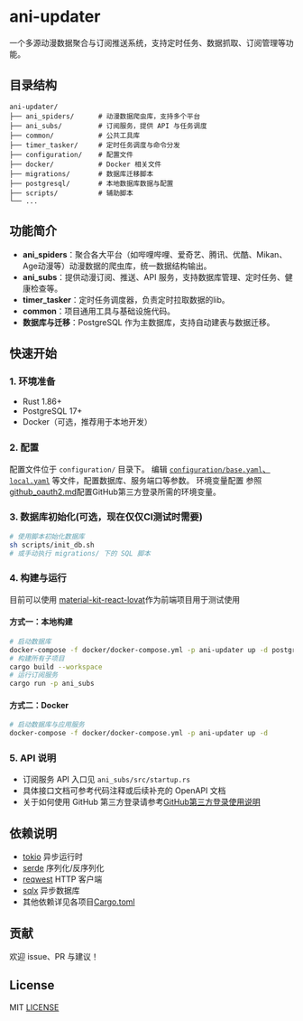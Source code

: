 # ani-updater

一个多源动漫数据聚合与订阅推送系统，支持定时任务、数据抓取、订阅管理等功能。

## 目录结构

```
ani-updater/
├── ani_spiders/      # 动漫数据爬虫库，支持多个平台
├── ani_subs/         # 订阅服务，提供 API 与任务调度
├── common/           # 公共工具库
├── timer_tasker/     # 定时任务调度与命令分发
├── configuration/    # 配置文件
├── docker/           # Docker 相关文件
├── migrations/       # 数据库迁移脚本
├── postgresql/       # 本地数据库数据与配置
├── scripts/          # 辅助脚本
└── ...
```

## 功能简介

- **ani_spiders**：聚合各大平台（如哔哩哔哩、爱奇艺、腾讯、优酷、Mikan、Age动漫等）动漫数据的爬虫库，统一数据结构输出。
- **ani_subs**：提供动漫订阅、推送、API 服务，支持数据库管理、定时任务、健康检查等。
- **timer_tasker**：定时任务调度器，负责定时拉取数据的lib。
- **common**：项目通用工具与基础设施代码。
- **数据库与迁移**：PostgreSQL 作为主数据库，支持自动建表与数据迁移。

## 快速开始

### 1. 环境准备

- Rust 1.86+
- PostgreSQL 17+
- Docker（可选，推荐用于本地开发）

### 2. 配置
配置文件位于 `configuration/` 目录下。
编辑 [`configuration/base.yaml`、`local.yaml`](configuration) 等文件，配置数据库、服务端口等参数。
环境变量配置
参照[github_oauth2.md](docs/github_oauth2.md)配置GitHub第三方登录所需的环境变量。

### 3. 数据库初始化(可选，现在仅仅CI测试时需要)

```bash
# 使用脚本初始化数据库
sh scripts/init_db.sh
# 或手动执行 migrations/ 下的 SQL 脚本
```

### 4. 构建与运行

目前可以使用 [material-kit-react-lovat](https://github.com/bruceblink/material-kit-react)作为前端项目用于测试使用

#### 方式一：本地构建

```bash
# 启动数据库
docker-compose -f docker/docker-compose.yml -p ani-updater up -d postgresql
# 构建所有子项目
cargo build --workspace
# 运行订阅服务
cargo run -p ani_subs

```

#### 方式二：Docker

```bash
# 启动数据库与应用服务
docker-compose -f docker/docker-compose.yml -p ani-updater up -d
```

### 5. API 说明

- 订阅服务 API 入口见 `ani_subs/src/startup.rs`
- 具体接口文档可参考代码注释或后续补充的 OpenAPI 文档
- 关于如何使用 GitHub 第三方登录请参考[GitHub第三方登录使用说明](docs/github_oauth2.md)

## 依赖说明

- [tokio](https://github.com/tokio-rs/tokio) 异步运行时
- [serde](https://github.com/serde-rs/serde) 序列化/反序列化
- [reqwest](https://github.com/seanmonstar/reqwest) HTTP 客户端
- [sqlx](https://github.com/launchbadge/sqlx) 异步数据库
- 其他依赖详见各项目[Cargo.toml](Cargo.toml)

## 贡献

欢迎 issue、PR 与建议！

## License

MIT [LICENSE](LICENSE)

